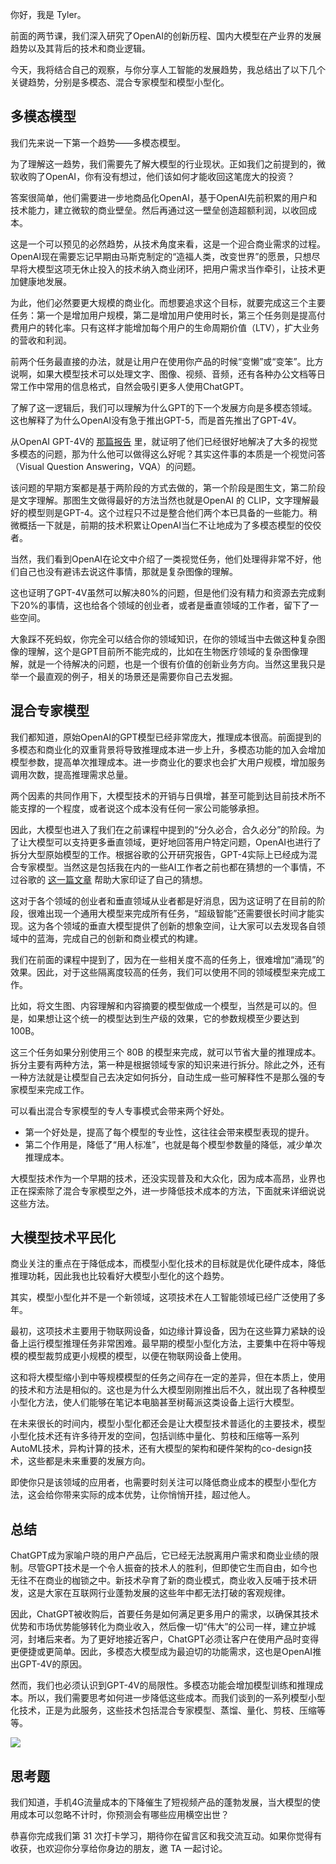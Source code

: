 你好，我是 Tyler。

前面的两节课，我们深入研究了OpenAI的创新历程、国内大模型在产业界的发展趋势以及其背后的技术和商业逻辑。

今天，我将结合自己的观察，与你分享人工智能的发展趋势，我总结出了以下几个关键趋势，分别是多模态、混合专家模型和模型小型化。

## 多模态模型

我们先来说一下第一个趋势——多模态模型。

为了理解这一趋势，我们需要先了解大模型的行业现状。正如我们之前提到的，微软收购了OpenAI，你有没有想过，他们该如何才能收回这笔庞大的投资？

答案很简单，他们需要进一步地商品化OpenAI，基于OpenAI先前积累的用户和技术能力，建立微软的商业壁垒。然后再通过这一壁垒创造超额利润，以收回成本。

这是一个可以预见的必然趋势，从技术角度来看，这是一个迎合商业需求的过程。OpenAI现在需要忘记早期由马斯克制定的“造福人类，改变世界”的愿景，只想尽早将大模型这项无休止投入的技术纳入商业闭环，把用户需求当作牵引，让技术更加健康地发展。

为此，他们必然要更大规模的商业化。而想要追求这个目标，就要完成这三个主要任务：第一个是增加用户规模，第二是增加用户使用时长，第三个任务则是提高付费用户的转化率。只有这样才能增加每个用户的生命周期价值（LTV），扩大业务的营收和利润。

前两个任务最直接的办法，就是让用户在使用你产品的时候“变懒”或“变笨”。比方说啊，如果大模型技术可以处理文字、图像、视频、音频，还有各种办公文档等日常工作中常用的信息格式，自然会吸引更多人使用ChatGPT。

了解了这一逻辑后，我们可以理解为什么GPT的下一个发展方向是多模态领域。这也解释了为什么OpenAI没有急于推出GPT-5，而是首先推出了GPT-4V。

从OpenAI GPT-4V的 [那篇报告](https://cdn.openai.com/papers/GPTV_System_Card.pdf) 里，就证明了他们已经很好地解决了大多的视觉多模态的问题，那为什么他可以做得这么好呢？其实这件事的本质是一个视觉问答（Visual Question Answering，VQA）的问题。

该问题的早期方案都是基于两阶段的方式去做的，第一个阶段是图生文，第二阶段是文字理解。那图生文做得最好的方法当然也就是OpenAI 的 CLIP，文字理解最好的模型则是GPT-4。这个过程只不过是整合他们两个本已具备的一些能力。稍微概括一下就是，前期的技术积累让OpenAI当仁不让地成为了多模态模型的佼佼者。

当然，我们看到OpenAI在论文中介绍了一类视觉任务，他们处理得非常不好，他们自己也没有避讳去说这件事情，那就是复杂图像的理解。

这也证明了GPT-4V虽然可以解决80%的问题，但是他们没有精力和资源去完成剩下20%的事情，这也给各个领域的创业者，或者是垂直领域的工作者，留下了一些空间。

大象踩不死蚂蚁，你完全可以结合你的领域知识，在你的领域当中去做这种复杂图像的理解，这个是GPT目前所不能完成的，比如在生物医疗领域的复杂图像理解，就是一个待解决的问题，也是一个很有价值的创新业务方向。当然这里我只是举一个最直观的例子，相关的场景还是需要你自己去发掘。

## 混合专家模型

我们都知道，原始OpenAI的GPT模型已经非常庞大，推理成本很高。前面提到的多模态和商业化的双重背景将导致推理成本进一步上升，多模态功能的加入会增加模型参数，提高单次推理成本。进一步商业化的要求也会扩大用户规模，增加服务调用次数，提高推理需求总量。

两个因素的共同作用下，大模型技术的开销与日俱增，甚至可能到达目前技术所不能支撑的一个程度，或者说这个成本没有任何一家公司能够承担。

因此，大模型也进入了我们在之前课程中提到的“分久必合，合久必分”的阶段。为了让大模型可以支持更多垂直领域，更好地回答用户特定问题，OpenAI也进行了拆分大型原始模型的工作。根据谷歌的公开研究报告，GPT-4实际上已经成为混合专家模型。当然这是包括我在内的一些AI工作者之前也都在猜想的一个事情，不过谷歌的 [这一篇文章](https://www.semianalysis.com/p/gpt-4-architecture-infrastructure) 帮助大家印证了自己的猜想。

这对于各个领域的创业者和垂直领域从业者都是好消息，因为这证明了在目前的阶段，很难出现一个通用大模型来完成所有任务，“超级智能”还需要很长时间才能实现。这为各个领域的垂直大模型提供了创新的想象空间，让大家可以去发现各自领域中的蓝海，完成自己的创新和商业模式的构建。

我们在前面的课程中提到了，因为在一些相关度不高的任务上，很难增加“涌现”的效果。因此，对于这些隔离度较高的任务，我们可以使用不同的领域模型来完成工作。

比如，将文生图、内容理解和内容摘要的模型做成一个模型，当然是可以的。但是，如果想让这个统一的模型达到生产级的效果，它的参数规模至少要达到 100B。

这三个任务如果分别使用三个 80B 的模型来完成，就可以节省大量的推理成本。拆分主要有两种方法，第一种是根据领域专家的知识来进行拆分。除此之外，还有一种方法就是让模型自己去决定如何拆分，自动生成一些可解释性不是那么强的专家模型来完成工作。

可以看出混合专家模型的专人专事模式会带来两个好处。

- 第一个好处是，提高了每个模型的专业性，这往往会带来模型表现的提升。
- 第二个作用是，降低了“用人标准”，也就是每个模型参数量的降低，减少单次推理成本。

大模型技术作为一个早期的技术，还没实现普及和大众化，因为成本高昂，业界也正在探索除了混合专家模型之外，进一步降低技术成本的方法，下面就来详细说说这些方法。

## 大模型技术平民化

商业关注的重点在于降低成本，而模型小型化技术的目标就是优化硬件成本，降低推理功耗，因此我也比较看好大模型小型化的这个趋势。

其实，模型小型化并不是一个新领域，这项技术在人工智能领域已经广泛使用了多年。

最初，这项技术主要用于物联网设备，如边缘计算设备，因为在这些算力紧缺的设备上运行模型推理任务非常困难。最早期的模型小型化方法，主要集中在将中等规模的模型裁剪成更小规模的模型，以便在物联网设备上使用。

这和将大模型缩小到中等规模模型的任务之间存在一定的差异，但在本质上，使用的技术和方法是相似的。这也是为什么大模型刚刚推出后不久，就出现了各种模型小型化方法，使人们能够在笔记本电脑甚至树莓派这类设备上运行大模型。

在未来很长的时间内，模型小型化都还会是让大模型技术普适化的主要技术，模型小型化技术还有许多待开发的空间，包括训练中量化、剪枝和压缩等一系列AutoML技术，异构计算的技术，还有大模型的架构和硬件架构的co-design技术，这些都是未来重要的发展方向。

即使你只是该领域的应用者，也需要时刻关注可以降低商业成本的模型小型化方法，这会给你带来实际的成本优势，让你悄悄开挂，超过他人。

## 总结

ChatGPT成为家喻户晓的用户产品后，它已经无法脱离用户需求和商业业绩的限制。尽管GPT技术是一个令人振奋的技术人的胜利，但即使它生而自由，如今也无往不在商业的枷锁之中。新技术孕育了新的商业模式，商业收入反哺于技术研发，这是大家在互联网行业蓬勃发展的这些年中都无法打破的客观规律。

因此，ChatGPT被收购后，首要任务是如何满足更多用户的需求，以确保其技术优势和市场优势能够转化为商业收入，然后像一切“伟大”的公司一样，建立护城河，封堵后来者。为了更好地接近客户，ChatGPT必须让客户在使用产品时变得更便捷或更简单。因此，多模态大模型成为最迫切的功能需求，这也是OpenAI推出GPT-4V的原因。

然而，我们也必须认识到GPT-4V的局限性。多模态功能会增加模型训练和推理成本。所以，我们需要思考如何进一步降低这些成本。而我们谈到的一系列模型小型化技术，正是为此服务，这些技术包括混合专家模型、蒸馏、量化、剪枝、压缩等等。

![](https://static001.geekbang.org/resource/image/ef/f5/ef7f68764639a2084db86d060bd8aaf5.jpg?wh=4000x2250)

## 思考题

我们知道，手机4G流量成本的下降催生了短视频产品的蓬勃发展，当大模型的使用成本可以忽略不计时，你预测会有哪些应用横空出世？

恭喜你完成我们第 31 次打卡学习，期待你在留言区和我交流互动。如果你觉得有收获，也欢迎你分享给你身边的朋友，邀 TA 一起讨论。